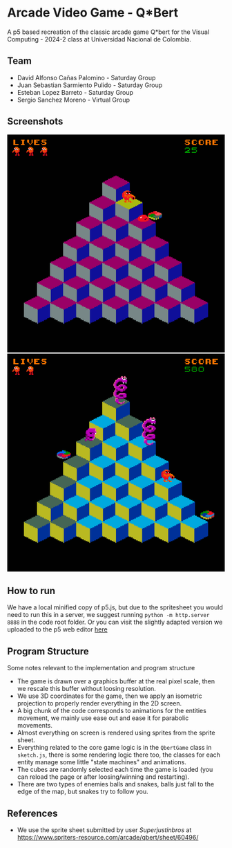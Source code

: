 # Arcade Video Game - Q*Bert

A p5 based recreation of the classic arcade game Q*bert for the Visual Computing - 2024-2 class at Universidad Nacional de Colombia.

## Team

- David Alfonso Cañas Palomino - Saturday Group
- Juan Sebastian Sarmiento Pulido - Saturday Group
- Esteban Lopez Barreto - Saturday Group
- Sergio Sanchez Moreno - Virtual Group


## Screenshots

![screenshot1](./screenshot_1.png)
![screenshot2](./screenshot_2.png)

## How to run

We have a local minified copy of p5.js, but due to the spritesheet you would need to run this in a server, we suggest running `python -m http.server 8888` in the code root folder. Or you can visit the slightly adapted version we uploaded to the p5 web editor [here](https://editor.p5js.org/sesanchezmo/full/kyvxBr6Rc) 

## Program Structure

Some notes relevant to the implementation and program structure
- The game is drawn over a graphics buffer at the real pixel scale, then we rescale this buffer without loosing resolution.
- We use 3D coordinates for the game, then we apply an isometric projection to properly render everything in the 2D screen.
- A big chunk of the code corresponds to animations for the entities movement, we mainly use ease out and ease it for parabolic movements. 
- Almost everything on screen is rendered using sprites from the sprite sheet.
- Everything related to the core game logic is in the `QbertGame` class in `sketch.js`, there is some rendering logic there too, the classes for each entity manage some little "state machines" and animations.
- The cubes are randomly selected each time the game is loaded (you can reload the page or after loosing/winning and restarting).
- There are two types of enemies balls and snakes, balls just fall to the edge of the map, but snakes try to follow you.



## References
  
  - We use the sprite sheet submitted by user  	*Superjustinbros* at  https://www.spriters-resource.com/arcade/qbert/sheet/60496/ 